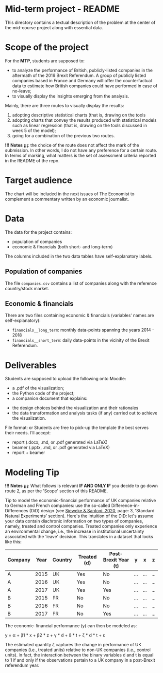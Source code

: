 # Mid-term project - README

This directory contains a textual description of the problem at the center of
the mid-course project along with essential data.

# Scope of the project

For the **MTP**, students are supposed to:

+   to analyze the performance of British, publicly-listed companies in the
aftermath of the 2016 Brexit Referendum. A group of publicly listed companies
based in France and Germany will offer the counterfactual data to estimate how
British companies could have performed in case of no-leave;
+   to visually display the insights emerging from the analysis.

Mainly, there are three routes to visually display the results:

1.  adopting descriptive statistical charts (that is, drawing on the tools
2.  adopting charts that convey the results produced with statistical models
such as linear regression (that is, drawing on the tools discussed in week 5
of the model);
3.  going for a combination of the previous two routes.

**!!!  Notes ¡¡¡**: the choice of the route does not affect the mark of the
submission. In other words, I do not have any preference for a certain route.
In terms of marking, what matters is the set of assessment criteria reported
in the README of the repo.

# Target audience

The chart will be included in the next issues of The Economist to complement a
commentary written by an economic journalist.

# Data

The data for the project contains:

+   population of companies
+   economic & financials (both short- and long-term)

The columns included in the two data tables have self-explanatory labels.

## Population of companies

The file `companies.csv` contains a list of companies along with the reference
country/stock market.

## Economic & financials

There are two files containing economic & financials (variables' names are
self-explanatory):

+   `financials__long_term`: monthly data-points spanning the years 2014 -
2018
+   `financials__short_term`: daily data-points in the vicinity of the Brexit
Referendum.

# Deliverables

Students are supposed to upload the following onto Moodle:

+   a .pdf of the visualization;
+   the Python code of the project;
+   a companion document that explains:
  -   the design choices behind the visualization and their rationales
  -   the data transformation and analysis tasks (if any) carried out to achieve the visualization.

File format: or Students are free to pick-up the template the best serves their needs. I'll
accept:

+ report (.docx, .md, or .pdf generated via LaTeX)
+ beamer (.pptx, .md, or .pdf generated via LaTeX)
+ report + beamer



# Modeling Tip

**!!!  Notes ¡¡¡**: What follows is relevant **IF AND ONLY IF** you decide to go down route 2, as per the 'Scope' section of this README.

Tip to model the economic-financial performance of UK companies relative to
German and French companies: use the so-called Difference-in-Differences (DiD)
design (see [Sieweke & Santoni,
2020](https://www.sciencedirect.com/science/article/pii/S1048984318308476),
page: 3, 'Standard Natural Experiments' section). Here's the intuition of the
DiD: let's assume your data contain diachronic information on two types of
companies, namely, treated and control companies. Treated companies only
experience an environmental change, i.e., the increase in institutional
uncertainty associated with the 'leave' decision. This translates in a dataset
that looks like this:

| Company | Year | Country | Treated (d) | Post-Brexit Year (t) | y   | x   | z   |
|---------|------|---------|-------------|----------------------|-----|-----|-----|
| A       | 2015 | UK      | Yes         | No                   | ... | ... | ... |
| A       | 2016 | UK      | Yes         | No                   | ... | ... | ... |
| A       | 2017 | UK      | Yes         | Yes                  | ... | ... | ... |
| B       | 2015 | FR      | No          | No                   | ... | ... | ... |
| B       | 2016 | FR      | No          | No                   | ... | ... | ... |
| B       | 2017 | FR      | No          | Yes                  | ... | ... | ... |

The economic-financial performance (y) can then be modeled as:

y = α + β1 * x + β2 * z + γ * d + δ * t + ζ * d * t + ε

The estimated quantity ζ captures the change in performance of UK companies
(i.e., treated units) relative to non-UK companies (i.e., control units). In
fact, the interaction between the binary variables d and t is equal to 1 if
and only if the observations pertain to a UK company in a post-Brexit
referendum year.
